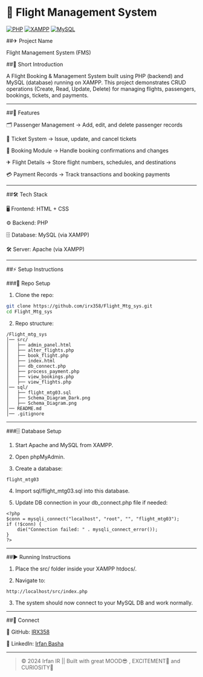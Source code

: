 
# 🛫 Flight Management System

[![PHP](https://img.shields.io/badge/php-%23777BB4.svg?style=for-the-badge&logo=php&logoColor=white)](https://www.php.net) 
[![XAMPP](https://img.shields.io/badge/xampp-%23F37623.svg?style=for-the-badge&logo=xampp&logoColor=white)](https://www.apachefriends.org)
[![MySQL](https://img.shields.io/badge/mysql-%2300f.svg?style=for-the-badge&logo=mysql&logoColor=white)](https://www.mysql.com)


##✈ Project Name

Flight Management System (FMS)

##📝 Short Introduction

A Flight Booking & Management System built using PHP (backend) and MySQL (database) running on XAMPP.
This project demonstrates CRUD operations (Create, Read, Update, Delete) for managing flights, passengers, bookings, tickets, and payments.


---

##🌟 Features

🗂 Passenger Management → Add, edit, and delete passenger records

🎫 Ticket System → Issue, update, and cancel tickets

📅 Booking Module → Handle booking confirmations and changes

✈ Flight Details → Store flight numbers, schedules, and destinations

💳 Payment Records → Track transactions and booking payments



---

##🛠 Tech Stack

🖥 Frontend: HTML + CSS

⚙ Backend: PHP

🗄 Database: MySQL (via XAMPP)

🛠 Server: Apache (via XAMPP)



---

##⚡ Setup Instructions

###📂 Repo Setup

1. Clone the repo:
   
```bash
git clone https://github.com/irx358/Flight_Mtg_sys.git
cd Flight_Mtg_sys
```

2. Repo structure:
   
```
/Flight_mtg_sys
│── src/
│   ├── admin_panel.html
│   ├── alter_flights.php
│   ├── book_flight.php
│   ├── index.html
│   ├── db_connect.php
│   ├── process_payment.php
│   ├── view_bookings.php
│   ├── view_flights.php
│── sql/
│   ├── flight_mtg03.sql
│   ├── Schema_Diagram_Dark.png
│   ├── Schema_Diagram.png
│── README.md
│── .gitignore

```


---

###🗄 Database Setup

1. Start Apache and MySQL from XAMPP.


2. Open phpMyAdmin.


3. Create a database:
```
flight_mtg03
```

4. Import sql/flight_mtg03.sql into this database.


5. Update DB connection in your db_connect.php file if needed:

```
<?php
$conn = mysqli_connect("localhost", "root", "", "flight_mtg03");
if (!$conn) {
    die("Connection failed: " . mysqli_connect_error());
}
?>
```

---

##▶ Running Instructions

1. Place the src/ folder inside your XAMPP htdocs/.


2. Navigate to:

```
http://localhost/src/index.php
```

3. The system should now connect to your MySQL DB and work normally.




---

##🤝 Connect

🐙 GitHub: <a href="https://github.com/IRX358">IRX358</a>

💼 LinkedIn: <a href="https://www.linkedin.com/irfan358/"> Irfan Basha </a>

---

>  © 2024 Irfan IR || 
            Built with great MOOD😎 , EXCITEMENT🤩 and CURIOSITY🤔
